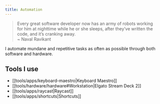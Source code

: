 ```yaml
---
title: Automation
---
```


> Every great software developer now has an army of robots working for him at nighttime while he or she sleeps, after they’ve written the code, and it’s cranking away.  
> ~ Naval Ravikant

I automate mundane and repetitive tasks as often as possible through both software and hardware.

## Tools I use

- [[tools/apps/keyboard-maestro|Keyboard Maestro]]
- [[tools/hardware/hardware#Workstation|Elgato Stream Deck 2]]
- [[tools/apps/raycast|Raycast]]
- [[tools/apps/shortcuts|Shortcuts]]
